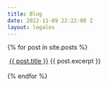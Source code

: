 ```yaml
---
title: Blog
date: 2022-11-09 22:22:00 Z
layout: legales
---
```


<section>

<div>

  {% for post in site.posts %}
    <div>
        <img src="{{post.hero.image}}" alt="">
        <a href="{{ post.url }}">{{ post.title }}</a>
        {{ post.excerpt }}
    </div>  
  {% endfor %}

</div>

</section>